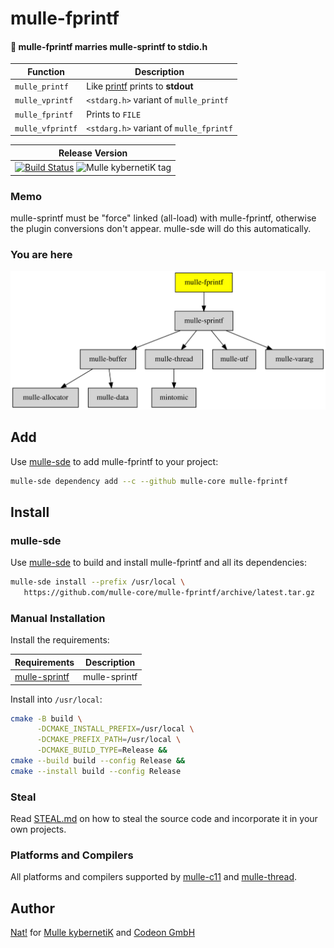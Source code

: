 # mulle-fprintf

#### 🔢 mulle-fprintf marries mulle-sprintf to stdio.h


Function         | Description
-----------------|-------------
`mulle_printf`   | Like [printf](//www.cplusplus.com/reference/cstdio/printf/) prints to **stdout**
`mulle_vprintf`  | `<stdarg.h>` variant of `mulle_printf`
`mulle_fprintf`  | Prints to `FILE`
`mulle_vfprintf` | `<stdarg.h>` variant of `mulle_fprintf`


| Release Version
|-----------------------------------
|[![Build Status](https://github.com/mulle-core/mulle-fprintf/workflows/CI/badge.svg?branch=release)](//github.com/mulle-core/mulle-fprintf)  ![Mulle kybernetiK tag](https://img.shields.io/github/tag/mulle-core/mulle-fprintf/workflows/CI/badge.svg?branch=release)

### Memo

mulle-sprintf must be "force" linked (all-load) with mulle-fprintf, 
otherwise the plugin conversions don't appear. mulle-sde will do this automatically.


### You are here

![Overview](overview.dot.svg)


## Add

Use [mulle-sde](//github.com/mulle-sde) to add mulle-fprintf to your project:

``` sh
mulle-sde dependency add --c --github mulle-core mulle-fprintf
```

## Install

### mulle-sde

Use [mulle-sde](//github.com/mulle-sde) to build and install mulle-fprintf
and all its dependencies:

``` sh
mulle-sde install --prefix /usr/local \
   https://github.com/mulle-core/mulle-fprintf/archive/latest.tar.gz
```

### Manual Installation


Install the requirements:

Requirements                                           | Description
-------------------------------------------------------|-------------------
[mulle-sprintf](//github.com/mulle-core/mulle-sprintf) | mulle-sprintf

Install into `/usr/local`:

``` sh
cmake -B build \
      -DCMAKE_INSTALL_PREFIX=/usr/local \
      -DCMAKE_PREFIX_PATH=/usr/local \
      -DCMAKE_BUILD_TYPE=Release &&
cmake --build build --config Release &&
cmake --install build --config Release
```

### Steal

Read [STEAL.md](//github.com/mulle-c11/dox/STEAL.md) on how to steal the
source code and incorporate it in your own projects.


### Platforms and Compilers

All platforms and compilers supported by
[mulle-c11](//github.com/mulle-c/mulle-c11) and
[mulle-thread](//github.com/mulle-concurrent/mulle-thread).


## Author

[Nat!](//www.mulle-kybernetik.com/weblog) for
[Mulle kybernetiK](//www.mulle-kybernetik.com) and
[Codeon GmbH](//www.codeon.de)
